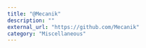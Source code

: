 ```yaml
---
title: "@Mecanik"
description: ""
external_url: "https://github.com/Mecanik"
category: "Miscellaneous"
---
```

